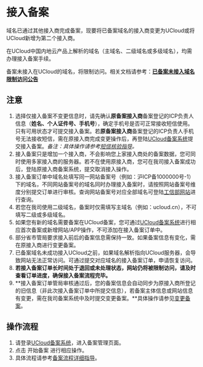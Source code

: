 # 接入备案

域名已通过其他接入商完成备案，现要将已备案域名的接入商变更为UCloud或将UCloud新增为第二个接入商。

在UCloud中国内地云产品上解析的域名（主域名、二级域名或多级域名），均需办理接入备案手续。

备案未接入在UCloud的域名，将限制访问。相关文档请参考：[**已备案未接入域名限制访问公告**](https://docs.ucloud.cn/beian1/notice/notice21?id=已备案未接入域名限制访问公告)

## 注意

1. 选择仅接入备案不变更信息时，请先确认**原备案接入商**备案登记的ICP负责人信息（**姓名、个人证件号、手机号**），确定手机号是否可正常接收短信使用。只有可用状态才可提交接入备案。若**原备案接入商**备案登记的ICP负责人手机号无法接收短信，需在原接入商完成变更操作后，再登陆[UCloud备案系统](https://console.ucloud.cn/icp/)提交接入备案。*备注：具体操作请参考[短信核验指导](https://docs.ucloud.cn/beian1/guidance/guidance2)。*
2. 接入备案只是增加一个接入商，不会影响您上家接入商处的备案数据，您可同时使用多家接入商的服务器。若不在使用原接入商，您可在我司接入备案成功后，登陆原接入商备案系统，提交取消接入操作。
3. 接入备案订单中域名处填写同一网站备案号（例如：沪ICP备1000000号-1）下的域名，不同网站备案号的域名同时办理接入备案时，请按照网站备案号维度分别提交订单进行审核。查询网站备案号对应全部域名可登陆[工信部网站](https://beian.miit.gov.cn/)进行查询。
4. 若您在我司使用二级域名，备案时仅需填写主域名（例如：ucloud.cn），不可填写二级或多级域名。
5. 如果您有新的域名需要备案在UCloud备案，您可通过[UCloud备案系统](https://console.ucloud.cn/icp/)进行相应首次备案或新增网站/APP操作，不可添加在接入备案订单中。
6. 部分省市管局要求接入前后的备案信息需保持一致。如果备案信息有变化，需在原接入商进行变更备案。
7. 已备案域名未成功接入UCloud之前，如果域名解析指向UCloud服务器，会导致网站无法正常访问。可通过提交对应域名的接入备案订单，申请恢复访问。
8. **若接入备案订单长时间处于退回或未处理状态，网站仍将被限制访问，请及时查看订单进度，确保接入备案流程完毕。**
9. **接入备案订单管局审核通过后，您的备案信息会自动同步为原接入商所登记的旧信息（非此次接入备案订单中所提交信息），若备案主体信息或网站信息有变更，需在我司备案系统中及时提交变更备案。**具体操作请参见[变更备案](https://docs.ucloud.cn/beian1/guidance/guidance7)。

## 操作流程

1. 请登录[UCloud备案系统](https://console.ucloud.cn/icp/)，进入备案管理页面。
2. 点击 开始备案 进行相应操作。
3. 具体流程请参考[备案流程详细指导](https://docs.ucloud.cn/beian1/guidance/guidance1)。